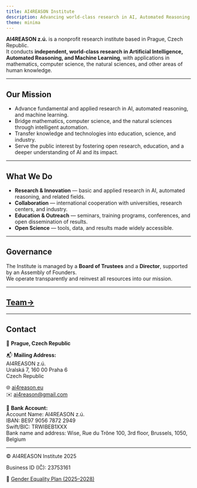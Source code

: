 ```yaml
---
title: AI4REASON Institute
description: Advancing world-class research in AI, Automated Reasoning, and Machine Learning.
theme: minima
---
```



**AI4REASON z.ú.** is a nonprofit research institute based in Prague, Czech Republic.  
It conducts **independent, world-class research in Artificial Intelligence, Automated Reasoning, and Machine Learning**, with applications in mathematics, computer science, the natural sciences, and other areas of human knowledge.

---

## Our Mission
- Advance fundamental and applied research in AI, automated reasoning, and machine learning.  
- Bridge mathematics, computer science, and the natural sciences through intelligent automation.  
- Transfer knowledge and technologies into education, science, and industry.  
- Serve the public interest by fostering open research, education, and a deeper understanding of AI and its impact.

---

## What We Do
- **Research & Innovation** — basic and applied research in AI, automated reasoning, and related fields.  
- **Collaboration** — international cooperation with universities, research centers, and industry.  
- **Education & Outreach** — seminars, training programs, conferences, and open dissemination of results.  
- **Open Science** — tools, data, and results made widely accessible.

---

## Governance
The Institute is managed by a **Board of Trustees** and a **Director**, supported by an Assembly of Founders.  
We operate transparently and reinvest all resources into our mission.

---

## [Team→](people.md)

---


## Contact
📍 **Prague, Czech Republic**  

📬 **Mailing Address:**  
AI4REASON z.ú.<br>
Uralská 7, 160 00 Praha 6<br>
Czech Republic 

🌐 [ai4reason.eu](https://ai4reason.eu)<br>
✉️ ai4reason@gmail.com

🏦 **Bank Account:**  
Account Name: AI4REASON z.ú.<br>
IBAN: BE97 9056 7872 2949<br>
Swift/BIC: TRWIBEB1XXX<br>
Bank name and address: Wise, Rue du Trône 100, 3rd floor, Brussels, 1050, Belgium

---

© AI4REASON Institute 2025

Business ID (IČ): 23753161

📄 [Gender Equality Plan (2025–2028)](https://ai4reason.eu/gender-equality-plan.pdf)

